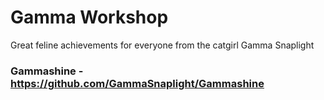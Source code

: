 # Gamma Workshop
Great feline achievements for everyone from the catgirl Gamma Snaplight

### Gammashine - https://github.com/GammaSnaplight/Gammashine
